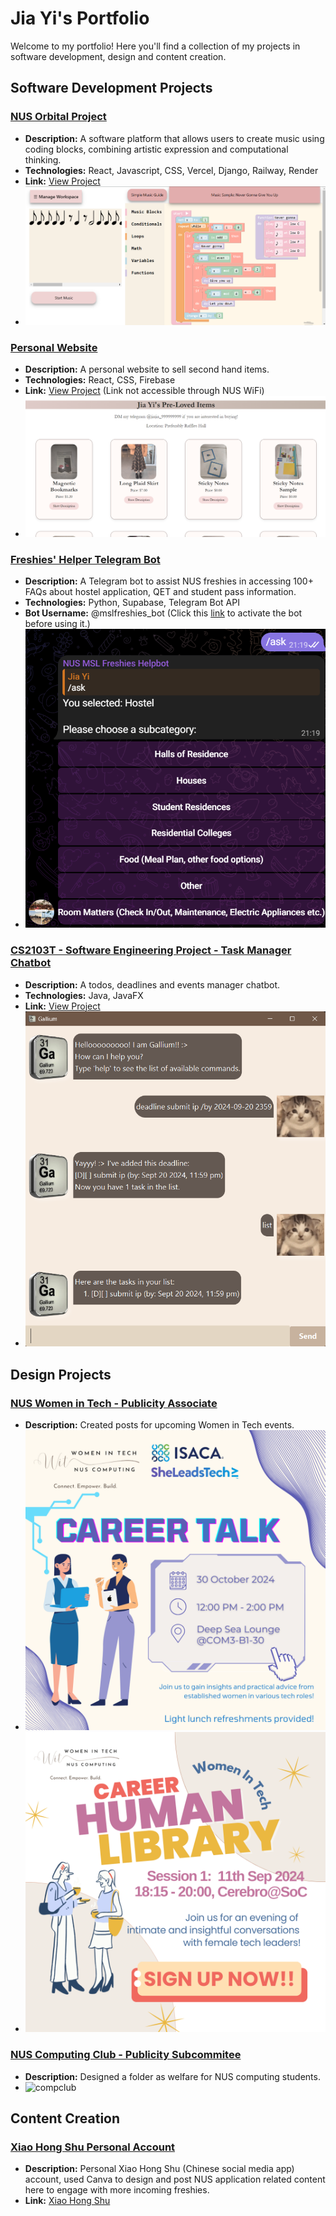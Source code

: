 # Jia Yi's Portfolio

Welcome to my portfolio! Here you'll find a collection of my projects in software development, design and content creation.

## Software Development Projects

### [NUS Orbital Project](#)
* **Description:** A software platform that allows users to create music using coding blocks, combining artistic expression and computational thinking.
* **Technologies:** React, Javascript, CSS, Vercel, Django, Railway, Render
* **Link:** [View Project](https://algorhythm-milestone2.vercel.app/)
* ![Orbital](./images/Orbital.png)

### [Personal Website](#)
* **Description:** A personal website to sell second hand items.
* **Technologies:** React, CSS, Firebase
* **Link:** [View Project](https://2ndhand-tawny.vercel.app/) (Link not accessible through NUS WiFi)
* ![Personal Website](./images/2ndhand.png)

### [Freshies' Helper Telegram Bot](#)
* **Description:** A Telegram bot to assist NUS freshies in accessing 100+ FAQs about hostel application, QET and student pass information.
* **Technologies:** Python, Supabase, Telegram Bot API
* **Bot Username:**  @mslfreshies_bot (Click this [link](https://api.render.com/deploy/srv-cptv1pl6l47c7383pcog?key=Cpf6YeHVqFc) to activate the bot before using it.)
* ![Telebot](./images/telebot.png)

### [CS2103T - Software Engineering Project - Task Manager Chatbot](#)
* **Description:** A todos, deadlines and events manager chatbot.
* **Technologies:** Java, JavaFX
* **Link:** [View Project](https://github.com/JiaYi-Gallium369/ip)
* ![Ui](./images/Ui.png)

## Design Projects

### [NUS Women in Tech - Publicity Associate](#)
* **Description:** Created posts for upcoming Women in Tech events.
* ![wit_careertalk](./images/wit_careertalk.png)
* ![wit_humanlib](./images/wit_humanlib.png)

### [NUS Computing Club - Publicity Subcommitee](#)
* **Description:** Designed a folder as welfare for NUS computing students.
* ![compclub](./images/compclub.png)

## Content Creation

### [Xiao Hong Shu Personal Account](#)
* **Description:** Personal Xiao Hong Shu (Chinese social media app) account, used Canva to design and post NUS application related content here to engage with more incoming freshies.
* **Link:** [Xiao Hong Shu](https://www.xiaohongshu.com/user/profile/63e5f4e4000000002702a8b7?xhsshare=CopyLink&appuid=63e5f4e4000000002702a8b7&apptime=1720152918&share_id=b390fed092534a9685e9c69458196a53&tab=note)


